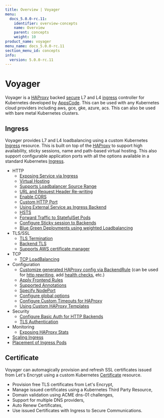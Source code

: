 ```yaml
---
title: Overview | Voyager
menu:
  docs_5.0.0-rc.11:
    identifier: overview-concepts
    name: Overview
    parent: concepts
    weight: 10
product_name: voyager
menu_name: docs_5.0.0-rc.11
section_menu_id: concepts
info:
  version: 5.0.0-rc.11
---
```


# Voyager
Voyager is a [HAProxy](http://www.haproxy.org/) backed [secure](#certificate) L7 and L4 [ingress](#ingress) controller for Kubernetes developed by
[AppsCode](https://appscode.com). This can be used with any Kubernetes cloud providers including aws, gce, gke, azure, acs. This can also be used with bare metal Kubernetes clusters.


## Ingress
Voyager provides L7 and L4 loadbalancing using a custom Kubernetes [Ingress](/docs/5.0.0-rc.11/guides/ingress) resource. This is built on top of the [HAProxy](http://www.haproxy.org/) to support high availability, sticky sessions, name and path-based virtual hosting.
This also support configurable application ports with all the options available in a standard Kubernetes [Ingress](https://kubernetes.io/docs/concepts/services-networking/ingress/).

- HTTP
  - [Exposing Service via Ingress](/docs/5.0.0-rc.11/guides/ingress/http/single-service)
  - [Virtual Hosting](/docs/5.0.0-rc.11/guides/ingress/http/virtual-hosting)
  - [Supports Loadbalancer Source Range](/docs/5.0.0-rc.11/guides/ingress/http/source-range)
  - [URL and Request Header Re-writing](/docs/5.0.0-rc.11/guides/ingress/http/rewrite-rules)
  - [Enable CORS](/docs/5.0.0-rc.11/guides/ingress/http/cors)
  - [Custom HTTP Port](/docs/5.0.0-rc.11/guides/ingress/http/custom-http-port)
  - [Using External Service as Ingress Backend](/docs/5.0.0-rc.11/guides/ingress/http/external-svc)
  - [HSTS](/docs/5.0.0-rc.11/guides/ingress/http/hsts)
  - [Forward Traffic to StatefulSet Pods](/docs/5.0.0-rc.11/guides/ingress/http/statefulset-pod)
  - [Configure Sticky session to Backends](/docs/5.0.0-rc.11/guides/ingress/http/sticky-session)
  - [Blue Green Deployments using weighted Loadbalancing](/docs/5.0.0-rc.11/guides/ingress/http/blue-green-deployment)
- TLS/SSL
  - [TLS Termination](/docs/5.0.0-rc.11/guides/ingress/tls/overview)
  - [Backend TLS](/docs/5.0.0-rc.11/guides/ingress/tls/backend-tls)
  - [Supports AWS certificate manager](/docs/5.0.0-rc.11/guides/ingress/tls/aws-cert-manager)
- TCP
  - [TCP LoadBalancing](/docs/5.0.0-rc.11/guides/ingress/tcp/overview)
- Configuration
  - [Customize generated HAProxy config via BackendRule](/docs/5.0.0-rc.11/guides/ingress/configuration/backend-rule) (can be used for [http rewriting](https://www.haproxy.com/doc/aloha/7.0/haproxy/http_rewriting.html), add [health checks](https://www.haproxy.com/doc/aloha/7.0/haproxy/healthchecks.html), etc.)
  - [Apply Frontend Rules](/docs/5.0.0-rc.11/guides/ingress/configuration/frontend-rule)
  - [Supported Annotations](/docs/5.0.0-rc.11/guides/ingress/configuration/annotations)
  - [Specify NodePort](/docs/5.0.0-rc.11/guides/ingress/configuration/node-port)
  - [Configure global options](/docs/5.0.0-rc.11/guides/ingress/configuration/default-options)
  - [Configure Custom Timeouts for HAProxy](/docs/5.0.0-rc.11/guides/ingress/configuration/default-timeouts)
  - [Using Custom HAProxy Templates](/docs/5.0.0-rc.11/guides/ingress/configuration/custom-templates)
- Security
  - [Configure Basic Auth for HTTP Backends](/docs/5.0.0-rc.11/guides/ingress/security/basic-auth)
  - [TLS Authentication](/docs/5.0.0-rc.11/guides/ingress/security/tls-auth)
- Monitoring
  - [Exposing HAProxy Stats](/docs/5.0.0-rc.11/guides/ingress/monitoring/stats)
- [Scaling Ingress](/docs/5.0.0-rc.11/guides/ingress/scaling)
- [Placement of Ingress Pods](/docs/5.0.0-rc.11/guides/ingress/pod-placement)


## Certificate

Voyager can automagically provision and refresh SSL certificates issued from Let's Encrypt using a custom Kubernetes [Certificate](/docs/5.0.0-rc.11/guides/certificate) resource.

- Provision free TLS certificates from Let's Encrypt,
- Manage issued certificates using a Kubernetes Third Party Resource,
- Domain validation using ACME dns-01 challenges,
- Support for multiple DNS providers,
- Auto Renew Certificates,
- Use issued Certificates with Ingress to Secure Communications.
